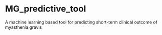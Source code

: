 # MG_predictive_tool
A machine learning based tool for predicting short-term clinical outcome of myasthenia gravis 
